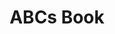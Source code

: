 ---
title: ABCs Book
publishDate: 2025-01-10 00:00:00
img: /assets/abcsbook.png
img_alt: image of abcs book
pdf: /assets/pdfs/abcsbook.pdf
description: |
  I designed a logo for an app.
tags:
  - Design
  - Branding
---
